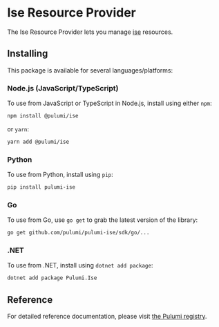 # Ise Resource Provider

The Ise Resource Provider lets you manage [ise](https://www.pulumi.com/registry/packages/ise/) resources.

## Installing

This package is available for several languages/platforms:

### Node.js (JavaScript/TypeScript)

To use from JavaScript or TypeScript in Node.js, install using either `npm`:

```bash
npm install @pulumi/ise
```

or `yarn`:

```bash
yarn add @pulumi/ise
```

### Python

To use from Python, install using `pip`:

```bash
pip install pulumi-ise
```

### Go

To use from Go, use `go get` to grab the latest version of the library:

```bash
go get github.com/pulumi/pulumi-ise/sdk/go/...
```

### .NET

To use from .NET, install using `dotnet add package`:

```bash
dotnet add package Pulumi.Ise
```

## Reference

For detailed reference documentation, please visit [the Pulumi registry](https://www.pulumi.com/registry/packages/ise/api-docs/).

